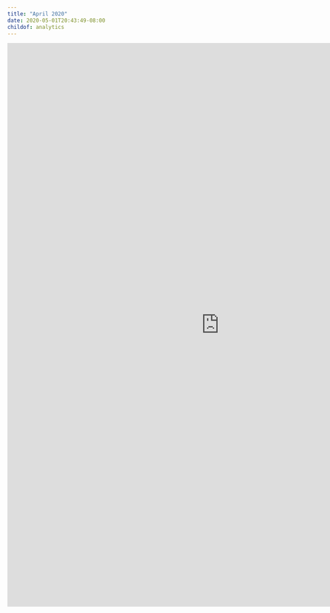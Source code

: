 ```yaml
---
title: "April 2020"
date: 2020-05-01T20:43:49-08:00
childof: analytics
---
```

<iframe width="960" height="1280" src="https://datastudio.google.com/embed/reporting/1qRaYUsr6qAu1Fa7pZ1AzAhSWd_VdKo5S/page/Dw68" frameborder="0" style="border:0" allowfullscreen></iframe>
